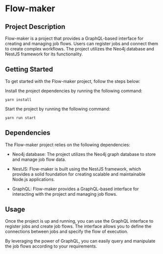 # Flow-maker
## Project Description
Flow-maker is a project that provides a GraphQL-based interface for creating and managing job flows. Users can register jobs and connect them to create complex workflows. The project utilizes the Neo4j database and NestJS framework for its functionality.

## Getting Started
To get started with the Flow-maker project, follow the steps below:

Install the project dependencies by running the following command:
```
yarn install
```

Start the project by running the following command:
```
yarn run start
```

## Dependencies
The Flow-maker project relies on the following dependencies:

- Neo4j database: The project utilizes the Neo4j graph database to store and manage job flow data.

- NestJS: Flow-maker is built using the NestJS framework, which provides a solid foundation for creating scalable and maintainable Node.js applications.

- GraphQL: Flow-maker provides a GraphQL-based interface for interacting with the project and managing job flows.

## Usage
Once the project is up and running, you can use the GraphQL interface to register jobs and create job flows. The interface allows you to define the connections between jobs and specify the flow of execution.

By leveraging the power of GraphQL, you can easily query and manipulate the job flows according to your requirements.